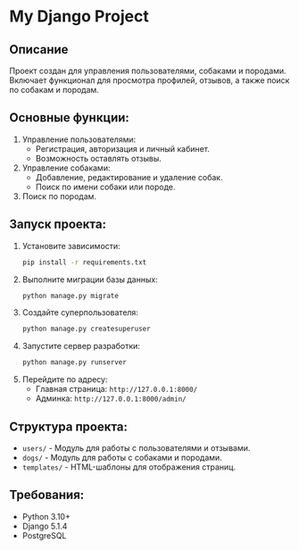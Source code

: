 # My Django Project

## Описание
Проект создан для управления пользователями, собаками и породами. Включает функционал для просмотра профилей, отзывов, а также поиск по собакам и породам.

## Основные функции:
1. Управление пользователями:
    - Регистрация, авторизация и личный кабинет.
    - Возможность оставлять отзывы.
2. Управление собаками:
    - Добавление, редактирование и удаление собак.
    - Поиск по имени собаки или породе.
3. Поиск по породам.

## Запуск проекта:
1. Установите зависимости:
    ```bash
    pip install -r requirements.txt
    ```
2. Выполните миграции базы данных:
    ```bash
    python manage.py migrate
    ```
3. Создайте суперпользователя:
    ```bash
    python manage.py createsuperuser
    ```
4. Запустите сервер разработки:
    ```bash
    python manage.py runserver
    ```
5. Перейдите по адресу:
    - Главная страница: `http://127.0.0.1:8000/`
    - Админка: `http://127.0.0.1:8000/admin/`

## Структура проекта:
- `users/` - Модуль для работы с пользователями и отзывами.
- `dogs/` - Модуль для работы с собаками и породами.
- `templates/` - HTML-шаблоны для отображения страниц.

## Требования:
- Python 3.10+
- Django 5.1.4
- PostgreSQL

